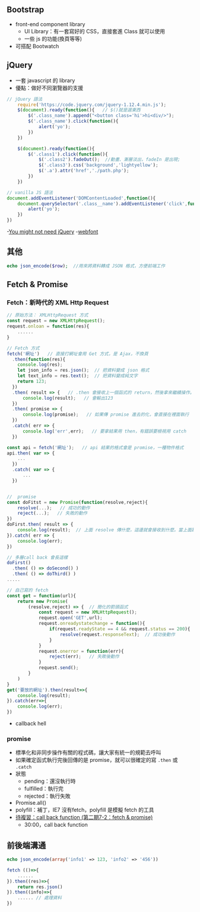 ## Bootstrap
- front-end component library
    - UI Library：有一套寫好的 CSS，直接套進 Class 就可以使用
    - 一些 js 的功能(換頁等等)
- 可搭配 Bootwatch


## jQuery
- 一套 javascript 的 library
- 優點：做好不同瀏覽器的支援
```javascript
// jQuery 語法
    require('https://code.jquery.com/jquery-1.12.4.min.js');
    $(document).ready(function(){   // $()就是選東西
        $('.class_name').append("<button class='hi'>hi<div/>");
        $('.class_name').click(function(){
            alert('yo');
        })
    })

    $(document).ready(function(){
        $('.class1').click(function(){
            $('.class2').fadeOut();  //動畫、漸層淡出，fadeIn 是出現;
            $('.class3').css('background','lightyellow');
            $('.a').attr('href','./path.php');
        })
    })

// vanilla JS 語法
document.addEventListener('DOMContentLoaded',function(){
    document.querySelector('.class__name').addEventListener('click',function(){
        alert('yo');
    })
})

```

-[You might not need jQuery](http://youmightnotneedjquery.com/)
-[webfont](https://www.justfont.com/)


## 其他
```PHP
echo json_encode($row);  //用來將資料轉成 JSON 格式，方便前端工作
```

## Fetch & Promise
### Fetch：新時代的 XML Http Request
```javascript
// 原始方法： XMLHttpRequest 方式
const request = new XMLHttpRequest();
request.onloan = function(res){
    ......
}

// Fetch 方式
fetch('網址')   // 直接打網址會用 Get 方式，是 Ajax，不換頁
  .then(function(res){
    console.log(res);
    let json_info = res.json();  // 把資料變成 json 格式
    let text_info = res.text();  // 把資料變成純文字
    return 123;
  })
  .then( result => {   // .then 會接收上一個函式的 return，然後拿來繼續操作。這個叫做 chaining，像 jQuery 也可以
      console.log(result);   // 會輸出123
  })
  .then( promise => {
      console.log(promise);   // 如果傳 promise 進去的化，會直接在裡面執行
  })
  .catch( err => {
      console.log('err',err);   // 要拿結果用 then，有錯誤要檢視用 catch
  })

const api = fetch('網址');   // api 結果的格式會是 promise，一種物件格式
api.then( var => {
    ...
  })
  .catch( var => {
      ...
  })


//  promise 
const doFitst = new Promise(function(resolve,reject){
    resolve(...);   // 成功的動作
    reject(...);   // 失敗的動作
})
doFirst.then( result => {
    console.log(result);  // 上面 resolve 傳什麼，這邊就會接收到什麼。當上面跑完，就會跳到這裡繼續工作
}).catch( err => {
    console.log(err);
})

// 多層call back 會長這樣
doFirst()
  .then( () => doSecond() )
  .then( () => doThird() )
.....

// 自己寫的 fetch
const get = function(url){
    return new Promise(
        (resolve,reject) => {  // 簡化的箭頭函式
            const request = new XMLHttpRequest();
            request.open('GET',url);
            request.onreadystatechange = function(){
                if(request.readyState == 4 && request.status == 200){
                    resolve(request.responseText);  // 成功後動作
                }
            }
            request.onerror = function(err){
                reject(err);   // 失敗後動作
            }
            request.send();
        }
    )
}
get('要放的網址').then(result=>{
    console.log(result);
}).catch(err=>{
    console.log(err);
})
```

- callback hell
### promise
- 標準化和非同步操作有關的程式碼，讓大家有統一的規範去呼叫
- 如果確定函式執行完後回傳的是 promise，就可以很確定的寫 `.then` 或 `.catch`
- 狀態
    - pending：還沒執行時
    - fulfilled：執行完
    - rejected：執行失敗
- Promise.all()
- polyfill：補丁，IE7 沒有fetch，polyfill 是模擬 fetch 的工具
- [待複習：call back function (第二期7-2：fetch & promise)](https://www.youtube.com/watch?v=Fwo5VUsIvd4)
    - 30:00，call back function


## 前後端溝通
```php
echo json_encode(array('info1' => 123, 'info2' => '456'))
```
```javascript
fetch (()=>{
    ......
}).then((res)=>{
    return res.json()
}).then((info)=>{
    ...... // 處理資料
})
```